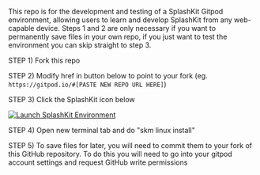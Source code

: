 <!-- 
THIS README IS FOR THE GIT REPO
If you've opened this in the gitpod IDE and can read this comment, you have probably already done these steps :)
You should test SplashKit with the exampleProgram, check out the README.md file in that directory for more details.
-->

This repo is for the development and testing of a SplashKit Gitpod environment, allowing users to learn and develop SplashKit from any web-capable device. Steps 1 and 2 are only necessary if you want to permanently save files in your own repo, if you just want to test the environment you can skip straight to step 3.

STEP 1) Fork this repo

STEP 2) Modify href in button below to point to your fork (eg. `https://gitpod.io/#[PASTE NEW REPO URL HERE]`)

STEP 3) Click the SplashKit icon below
      
<a href="https://gitpod.io/#https://github.com/lawrence0arabia/splashkit-gitpod-test/" target="_blank" rel="noopener noreferrer">
  <img
    src="https://splashkit.io/images/favicon.ico"
    alt="Launch SplashKit Environment"
  />
</a>

STEP 4) Open new terminal tab and do "skm linux install" <!-- TODO: AUTOMATE THIS -->

STEP 5) To save files for later, you will need to commit them to your fork of this GitHub repository. To do this you will need to go into your gitpod account settings and request GitHub write permissions
